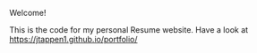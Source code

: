 Welcome!

This is the code for my personal Resume website.  Have a look at https://jtappen1.github.io/portfolio/
